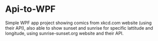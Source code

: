 # Api-to-WPF

Simple WPF app project showing comics from xkcd.com website (using their API), also able to show sunset and sunrise for specific lattitude and longitude, using sunrise-sunset.org website and their API.
